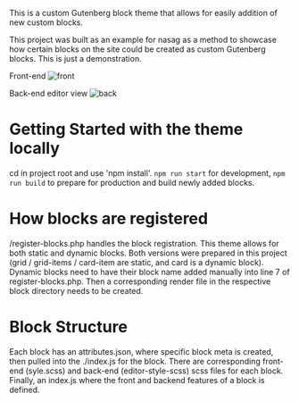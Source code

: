 This is a custom Gutenberg block theme that allows for easily addition of new custom blocks. 


This project was built as an example for nasag as a method to showcase how certain blocks on the site could be created as custom Gutenberg blocks. This is just a demonstration.

Front-end
![front](https://github.com/endurain/nasag/assets/37851511/e8bf81b1-2d45-44ef-b23a-0a6a94378602)

Back-end editor view
![back](https://github.com/endurain/nasag/assets/37851511/f8332310-91d4-4e67-8262-fa84e3e399e0)


# Getting Started with the theme locally

cd in project root and use 'npm install'. `npm run start` for development, `npm run build` to prepare for production and build newly added blocks.

# How blocks are registered 
/register-blocks.php handles the block registration. This theme allows for both static and dynamic blocks. Both versions were prepared in this project (grid / grid-items / card-item are static, and card is a dynamic block). Dynamic blocks need to have their block name added manually into line 7 of register-blocks.php. Then a corresponding render file in the respective block directory needs to be created.  

# Block Structure 
Each block has an attributes.json, where specific block meta is created, then pulled into the ./index.js for the block. There are corresponding front-end (syle.scss) and back-end (editor-style-scss) scss files for each block. Finally, an index.js where the front and backend features of a block is defined. 


